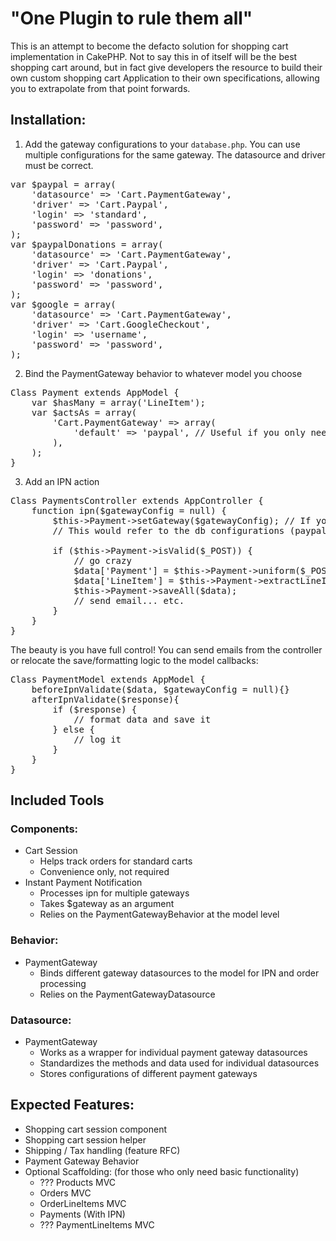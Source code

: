 # "One Plugin to rule them all"

This is an attempt to become the defacto solution for shopping cart 
implementation in CakePHP. Not to say this in of itself will be the 
best shopping cart around, but in fact give developers the resource
to build their own custom shopping cart Application to their own
specifications, allowing you to extrapolate from that point forwards.

 
## Installation:

1. Add the gateway configurations to your <code>database.php</code>. 
	You can use multiple configurations for the same gateway. The datasource and driver must be correct.
<pre>
var $paypal = array(        
	'datasource' => 'Cart.PaymentGateway',
	'driver' => 'Cart.Paypal',
	'login' => 'standard',        
	'password' => 'password',    
);
var $paypalDonations = array(        
	'datasource' => 'Cart.PaymentGateway',
	'driver' => 'Cart.Paypal',
	'login' => 'donations',        
	'password' => 'password',    
);
var $google = array(        
	'datasource' => 'Cart.PaymentGateway',
	'driver' => 'Cart.GoogleCheckout',
	'login' => 'username',        
	'password' => 'password',    
);
</pre>

2. Bind the PaymentGateway behavior to whatever model you choose
<pre>
Class Payment extends AppModel {
	var $hasMany = array('LineItem');
	var $actsAs = array(
		'Cart.PaymentGateway' => array(
			'default' => 'paypal', // Useful if you only need 1 gateway
		),
	);
}
</pre>

3. Add an IPN action
<pre>
Class PaymentsController extends AppController {
	function ipn($gatewayConfig = null) {
		$this->Payment->setGateway($gatewayConfig); // If you want to override the default or didn't specify. 
		// This would refer to the db configurations (paypal, paypalDonations, google, etc)
		
		if ($this->Payment->isValid($_POST)) {
			// go crazy
			$data['Payment'] = $this->Payment->uniform($_POST); // standardizes the fieldnames
			$data['LineItem'] = $this->Payment->extractLineItems($_POST); // If you submit orders with multiple products
			$this->Payment->saveAll($data);
			// send email... etc.
		}
	}
}
</pre>

The beauty is you have full control! You can send emails from the controller or relocate the save/formatting logic to the model callbacks:
<pre>
Class PaymentModel extends AppModel {
	beforeIpnValidate($data, $gatewayConfig = null){}
	afterIpnValidate($response){
		if ($response) {
			// format data and save it
		} else {
			// log it
		}
	}
}
</pre>

## Included Tools

### Components:
 - Cart Session
	- Helps track orders for standard carts
	- Convenience only, not required
 - Instant Payment Notification
	- Processes ipn for multiple gateways
	- Takes $gateway as an argument
	- Relies on the PaymentGatewayBehavior at the model level
	
### Behavior:
 - PaymentGateway
	- Binds different gateway datasources to the model for IPN and order processing
	- Relies on the PaymentGatewayDatasource
	
### Datasource:
 - PaymentGateway
	- Works as a wrapper for individual payment gateway datasources
	- Standardizes the methods and data used for individual datasources
	- Stores configurations of different payment gateways

## Expected Features:
 - Shopping cart session component
 - Shopping cart session helper
 - Shipping / Tax handling (feature RFC)
 - Payment Gateway Behavior
 - Optional Scaffolding: (for those who only need basic functionality)
	- ??? Products MVC
	- Orders MVC
	- OrderLineItems MVC
	- Payments (With IPN)
	- ??? PaymentLineItems MVC